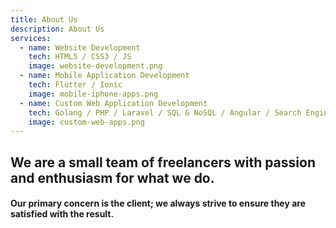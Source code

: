 ```yaml
---
title: About Us
description: About Us
services:
  - name: Website Development
    tech: HTML5 / CSS3 / JS
    image: website-development.png
  - name: Mobile Application Development
    tech: Flutter / Ionic
    image: mobile-iphone-apps.png
  - name: Custom Web Application Development
    tech: Golang / PHP / Laravel / SQL & NoSQL / Angular / Search Engine
    image: custom-web-apps.png
---
```

## We are a small team of freelancers with passion and enthusiasm for what we do.
#### Our primary concern is the client; we always strive to ensure they are satisfied with the result.
